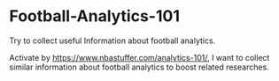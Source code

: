 # Football-Analytics-101
Try to collect useful Information about football analytics.

Activate by https://www.nbastuffer.com/analytics-101/, I want to collect similar information about football analytics to boost related researches.
